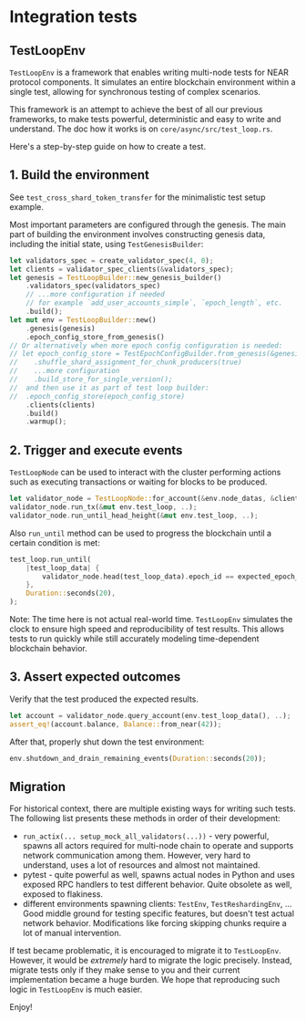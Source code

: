# Integration tests

## TestLoopEnv

`TestLoopEnv` is a framework that enables writing multi-node tests for NEAR protocol
components. It simulates an entire blockchain environment within a single test,
allowing for synchronous testing of complex scenarios.

This framework is an attempt to
achieve the best of all our previous frameworks, to make tests powerful,
deterministic and easy to write and understand. The doc how it works is on
`core/async/src/test_loop.rs`.

Here's a step-by-step guide on how to create a test.

## 1. Build the environment

See `test_cross_shard_token_transfer` for the minimalistic test setup example.

Most important parameters are configured through the genesis.
The main part of building the environment involves constructing genesis data,
including the initial state, using `TestGenesisBuilder`:

```rust
let validators_spec = create_validator_spec(4, 0);
let clients = validator_spec_clients(&validators_spec);
let genesis = TestLoopBuilder::new_genesis_builder()
    .validators_spec(validators_spec)
    // ...more configuration if needed
    // for example `add_user_accounts_simple`, `epoch_length`, etc.
    .build();
let mut env = TestLoopBuilder::new()
    .genesis(genesis)
    .epoch_config_store_from_genesis()
// Or alternatively when more epoch config configuration is needed:
// let epoch_config_store = TestEpochConfigBuilder.from_genesis(&genesis)
//    .shuffle_shard_assignment_for_chunk_producers(true)
//    ...more configuration
//    .build_store_for_single_version();
//  and then use it as part of test loop builder:
//  .epoch_config_store(epoch_config_store)
    .clients(clients)
    .build()
    .warmup();
```

## 2. Trigger and execute events

`TestLoopNode` can be used to interact with the cluster performing actions such as
executing transactions or waiting for blocks to be produced.

```rust
let validator_node = TestLoopNode::for_account(&env.node_datas, &clients[0]);
validator_node.run_tx(&mut env.test_loop, ..);
validator_node.run_until_head_height(&mut env.test_loop, ..);
```

Also `run_until` method can be used to progress the blockchain until a certain
condition is met:

```rust
test_loop.run_until(
    |test_loop_data| {
        validator_node.head(test_loop_data).epoch_id == expected_epoch_id
    },
    Duration::seconds(20),
);
```

Note: The time here is not actual real-world time. `TestLoopEnv` simulates the clock
to ensure high speed and reproducibility of test results. This allows tests to
run quickly while still accurately modeling time-dependent blockchain behavior.

## 3. Assert expected outcomes

Verify that the test produced the expected results.

```rust
let account = validator_node.query_account(env.test_loop_data(), ..);
assert_eq!(account.balance, Balance::from_near(42));
```

After that, properly shut down the test environment:

```rust
env.shutdown_and_drain_remaining_events(Duration::seconds(20));
```

## Migration

For historical context, there are multiple existing ways for writing such
tests. The following list presents these methods in order of their development:

* `run_actix(... setup_mock_all_validators(...))` - very powerful, spawns all
actors required for multi-node chain to operate and supports network
communication among them. However, very hard to understand, uses a lot of
resources and almost not maintained.
* pytest - quite powerful as well, spawns actual nodes in Python and uses
exposed RPC handlers to test different behavior. Quite obsolete as well,
exposed to flakiness.
* different environments spawning clients: `TestEnv`, `TestReshardingEnv`, ...
Good middle ground for testing specific features, but doesn't test actual
network behavior. Modifications like forcing skipping chunks require a lot
of manual intervention.

If test became problematic, it is encouraged to migrate it to `TestLoopEnv`.
However, it would be _extremely_ hard to migrate the logic precisely. Instead,
migrate tests only if they make sense to you and their current implementation
became a huge burden. We hope that reproducing such logic in `TestLoopEnv` is
much easier.

Enjoy!
